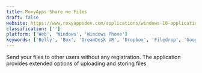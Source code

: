 ```yaml
---
title: RoxyApps Share me Files
draft: false 
website: https://www.roxyappsdev.com/applications/windows-10-applications/3/share-me-files
classification: ['']
platform: ['Web', 'Windows', 'Windows Phone']
keywords: ['Belly', 'Box', 'DreamDesk VR', 'Dropbox', 'Filedrop', 'Google Drive', 'Google News', 'HYPER for iPhone', 'Hologram.cool', 'Intugame', 'Samsung VR', 'ShareFile', 'ShareFiles', 'Slack', 'SprayPrinter', 'eFileCabinet', 'ownCloud']
---
```

Send your files to other users without any registration. The application provides extended options of uploading and storing files